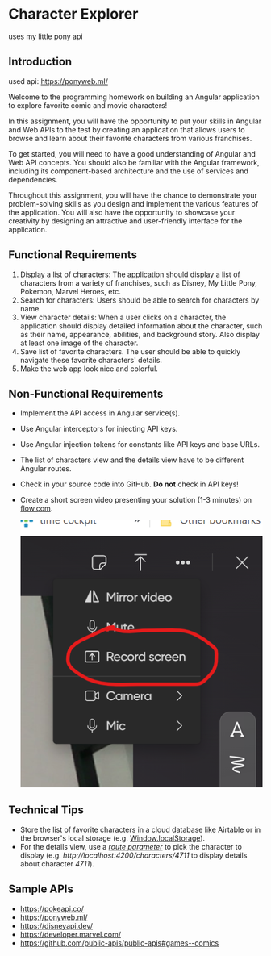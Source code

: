 # Character Explorer

uses my little pony api

## Introduction

used api: https://ponyweb.ml/ 

Welcome to the programming homework on building an Angular application to explore favorite comic and movie characters!

In this assignment, you will have the opportunity to put your skills in Angular and Web APIs to the test by creating an application that allows users to browse and learn about their favorite characters from various franchises.

To get started, you will need to have a good understanding of Angular and Web API concepts. You should also be familiar with the Angular framework, including its component-based architecture and the use of services and dependencies.

Throughout this assignment, you will have the chance to demonstrate your problem-solving skills as you design and implement the various features of the application. You will also have the opportunity to showcase your creativity by designing an attractive and user-friendly interface for the application.

## Functional Requirements

1. Display a list of characters: The application should display a list of characters from a variety of franchises, such as Disney, My Little Pony, Pokemon, Marvel Heroes, etc.
2. Search for characters: Users should be able to search for characters by name.
3. View character details: When a user clicks on a character, the application should display detailed information about the character, such as their name, appearance, abilities, and background story. Also display at least one image of the character.
4. Save list of favorite characters. The user should be able to quickly navigate these favorite characters' details.
5. Make the web app look nice and colorful.

## Non-Functional Requirements

* Implement the API access in Angular service(s).
* Use Angular interceptors for injecting API keys.
* Use Angular injection tokens for constants like API keys and base URLs.
* The list of characters view and the details view have to be different Angular routes.
* Check in your source code into GitHub. **Do not** check in API keys!
* Create a short screen video presenting your solution (1-3 minutes) on [flow.com](https://flip.com/dfd7c322).

  ![Flow screen recording](./flow-screen-recording.png)

## Technical Tips

* Store the list of favorite characters in a cloud database like Airtable or in the browser's local storage (e.g. [Window.localStorage](https://developer.mozilla.org/en-US/docs/Web/API/Window/localStorage)).
* For the details view, use a [*route parameter*](https://angular.io/guide/router#getting-route-information) to pick the character to display (e.g. *http://localhost:4200/characters/4711* to display details about character *4711*).

## Sample APIs

* https://pokeapi.co/
* https://ponyweb.ml/
* https://disneyapi.dev/
* https://developer.marvel.com/
* https://github.com/public-apis/public-apis#games--comics
